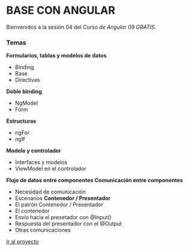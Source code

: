 # BASE CON ANGULAR

Bienvenidos a la sesión 04 del *Curso de Angular 09 GRATIS*.

### Temas

**Formularios, tablas y modelos de datos**
- Binding
- Base
- Directivas

**Doble binding**
- NgModel
- Form

**Estructuras**
- ngFor
- ngIf

**Modelo y controlador**
- Interfaces y modelos
- ViewModel en el controlador

**Flujo de datos entre componentes**
**Comunicación entre componentes**
- Necesidad de comunicación
- Escenarios
**Contenedor / Presentador**
- El patrón Contenedor / Presentador
- El contenedor
- Envío hacia el presetador con @Input()
- Respuesta del presentador con el @Output
- Otras comunicaciones

[Ir al proyecto](https://github.com/open-way/curso-de-angular-9-gratis/tree/master/sesion-03/miProyecto/src/app)

